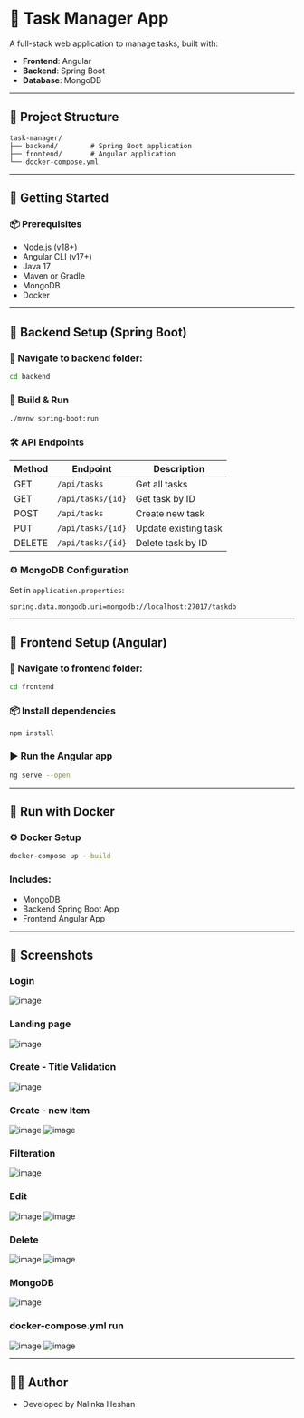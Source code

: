 # 📝 Task Manager App

A full-stack web application to manage tasks, built with:

- **Frontend**: Angular
- **Backend**: Spring Boot
- **Database**: MongoDB

---

## 📁 Project Structure

```
task-manager/
├── backend/        # Spring Boot application
├── frontend/       # Angular application
└── docker-compose.yml
```

---

## 🚀 Getting Started

### 📦 Prerequisites

- Node.js (v18+)
- Angular CLI (v17+)
- Java 17
- Maven or Gradle
- MongoDB
- Docker

---

## 🧠 Backend Setup (Spring Boot)

### 📂 Navigate to backend folder:

```bash
cd backend
```

### 🔨 Build & Run

```bash
./mvnw spring-boot:run
```

### 🛠️ API Endpoints

| Method | Endpoint            | Description          |
|--------|---------------------|----------------------|
| GET    | `/api/tasks`        | Get all tasks        |
| GET    | `/api/tasks/{id}`   | Get task by ID       |
| POST   | `/api/tasks`        | Create new task      |
| PUT    | `/api/tasks/{id}`   | Update existing task |
| DELETE | `/api/tasks/{id}`   | Delete task by ID    |

### ⚙️ MongoDB Configuration

Set in `application.properties`:
```properties
spring.data.mongodb.uri=mongodb://localhost:27017/taskdb
```

---

## 🎨 Frontend Setup (Angular)

### 📂 Navigate to frontend folder:

```bash
cd frontend
```

### 📦 Install dependencies

```bash
npm install
```

### ▶️ Run the Angular app

```bash
ng serve --open
```

---

## 🐳 Run with Docker

### ⚙️ Docker Setup

```bash
docker-compose up --build
```

### Includes:
- MongoDB
- Backend Spring Boot App
- Frontend Angular App

---

## 📸 Screenshots

### Login

![image](https://github.com/user-attachments/assets/f855f26c-1f94-483f-b6db-b07699779ab1)

### Landing page

![image](https://github.com/user-attachments/assets/3d17a9b4-98d2-4d3f-ad83-9123e70022f4)

### Create - Title Validation 

![image](https://github.com/user-attachments/assets/d5d4df02-5071-4308-9810-6e3bed89c4e4)

### Create - new Item
![image](https://github.com/user-attachments/assets/2cf5c3d2-2339-43c0-b0d4-0e1801af4602)
![image](https://github.com/user-attachments/assets/8ceb8180-cb9f-4316-99a4-cdf9d9e8664c)

### Filteration 

![image](https://github.com/user-attachments/assets/a16b83b2-6bde-494d-bb60-60bc28d3fa0e)

### Edit

![image](https://github.com/user-attachments/assets/6a1e32b9-1b4a-479b-a8ff-965d278bbb5a)
![image](https://github.com/user-attachments/assets/f066519b-1291-467c-b3d8-436427b86086)

### Delete

![image](https://github.com/user-attachments/assets/b0fa95ce-e868-46de-a1bd-dec5860ae45c)
![image](https://github.com/user-attachments/assets/a720ef45-7050-4c3b-af57-2924812e90ea)

### MongoDB
![image](https://github.com/user-attachments/assets/769301e4-1898-4c20-a97f-f1158caa0600)

### docker-compose.yml run

![image](https://github.com/user-attachments/assets/d8ae5546-3adb-41c1-b2b7-f9cd6dd54c4a)
![image](https://github.com/user-attachments/assets/6c222803-b6ed-4895-932f-eeb4eab9d2d6)













---

## 👨‍💻 Author

- Developed by Nalinka Heshan
